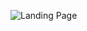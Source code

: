 ![Landing Page](https://user-images.githubusercontent.com/66247691/221412859-61701b45-6883-45d0-aef6-39b603089f27.jpg)
